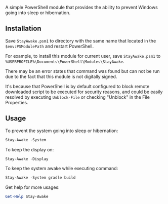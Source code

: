 A simple PowerShell module that provides the ability to prevent Windows going into sleep or hibernation.

## Installation

Save `StayAwake.psm1` to directory with the same name that located in the `$env:PSModulePath` and restart PowerShell.

For example, to install this module for current user, save `StayAwake.psm1` to `%USERPROFILE%\Documents\PowerShell\Modules\StayAwake`.

There may be an error states that command was found but can not be run due to the fact that this module is not digitally signed.

It's because that PowerShell is by default configured to block remote downloaded script to be executed for security reasons, and could be easily resolved by executing `Unblock-File` or checking "Unblock" in the File Properties.

## Usage

To prevent the system going into sleep or hibernation:

```PowerShell
Stay-Awake -System
```

To keep the display on:

```PowerShell
Stay-Awake -Display
```

To keep the system awake while executing command:

```PowerShell
Stay-Awake -System gradle build
```

Get help for more usages:

```PowerShell
Get-Help Stay-Awake
```
